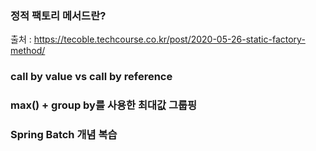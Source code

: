 

###  정적 팩토리 메서드란?


출처 : https://tecoble.techcourse.co.kr/post/2020-05-26-static-factory-method/


###  call by value vs call by reference


### max() + group by를 사용한 최대값 그룹핑


### Spring Batch 개념 복습
